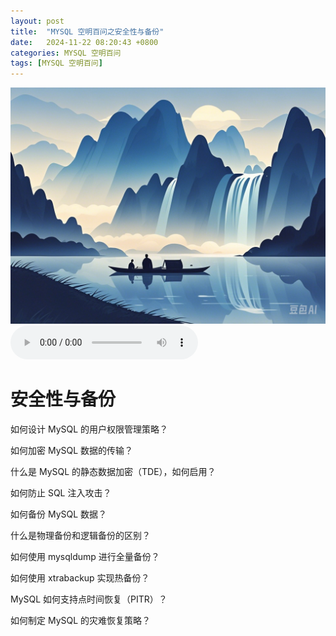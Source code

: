 ```yaml
---
layout: post
title:  "MYSQL 空明百问之安全性与备份"
date:   2024-11-22 08:20:43 +0800
categories: MYSQL 空明百问
tags: [MYSQL 空明百问]
---
```

![描述图片](/asset/img/1.png)
<audio controls autoplay>
  <source src="/asset/mp3/a2.mp3" type="audio/mpeg">
</audio>


# 安全性与备份
如何设计 MySQL 的用户权限管理策略？

如何加密 MySQL 数据的传输？

什么是 MySQL 的静态数据加密（TDE），如何启用？

如何防止 SQL 注入攻击？

如何备份 MySQL 数据？

什么是物理备份和逻辑备份的区别？

如何使用 mysqldump 进行全量备份？

如何使用 xtrabackup 实现热备份？

MySQL 如何支持点时间恢复（PITR）？

如何制定 MySQL 的灾难恢复策略？
